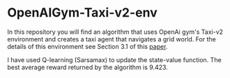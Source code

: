 # OpenAIGym-Taxi-v2-env

In this repository you will find an algorithm that uses OpenAi gym's Taxi-v2 environment and creates a taxi 
agent that navigates a grid world. For the details of this environment see Section 3.1 of this [paper](https://arxiv.org/abs/cs/9905014).

I have used Q-learning (Sarsamax) to update the state-value function. The best average reward returned by the algorithm is 9.423. 
